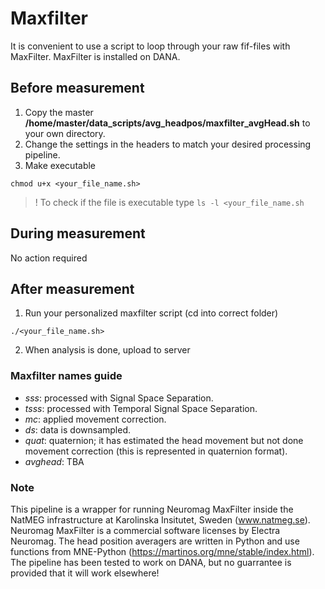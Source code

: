 # Maxfilter

It is convenient to use a script to loop through your raw fif-files with MaxFilter. MaxFilter is installed on DANA.

## Before measurement
1. Copy the master **/home/master/data_scripts/avg_headpos/maxfilter_avgHead.sh** to your own directory.
2. Change the settings in the headers to match your desired processing pipeline.
3. Make executable
  
`chmod u+x <your_file_name.sh>`

> ! To check if the file is executable type `ls -l <your_file_name.sh`

## During measurement
No action required

## After measurement
1. Run your personalized maxfilter script (cd into correct folder)

`./<your_file_name.sh>`

2. When analysis is done, upload to server

### Maxfilter names guide

- *sss*: processed with Signal Space Separation.
- *tsss*: processed with Temporal Signal Space Separation.
- *mc*: applied movement correction.
- *ds*: data is downsampled.
- *quat*: quaternion; it has estimated the head movement but not done movement correction (this is represented in quaternion format).
- *avghead*: TBA

### Note

This pipeline is a wrapper for running Neuromag MaxFilter inside the NatMEG infrastructure at Karolinska Insitutet, Sweden (www.natmeg.se). Neuromag MaxFilter is a commercial software licenses by Electra Neuromag. The head position averagers are written in Python and use functions from MNE-Python (https://martinos.org/mne/stable/index.html). The pipeline has been tested to work on DANA, but no guarrantee is provided that it will work elsewhere!
